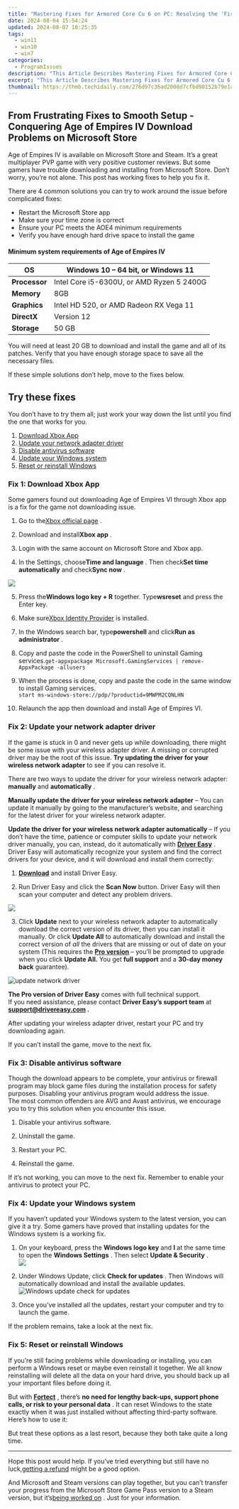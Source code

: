 ```yaml
---
title: "Mastering Fixes for Armored Core Cu 6 on PC: Resolving the 'Fires of Rubicon' Crash Scenario"
date: 2024-08-04 15:54:24
updated: 2024-08-07 10:25:35
tags:
  - win11
  - win10
  - win7
categories:
  - ProgramIssues
description: "This Article Describes Mastering Fixes for Armored Core Cu 6 on PC: Resolving the 'Fires of Rubicon' Crash Scenario"
excerpt: "This Article Describes Mastering Fixes for Armored Core Cu 6 on PC: Resolving the 'Fires of Rubicon' Crash Scenario"
thumbnail: https://thmb.techidaily.com/276d97c36ad2008d7cfbd98152b79e1acd5c5f1c2ed18f1585db86304b623852.jpg
---
```


## From Frustrating Fixes to Smooth Setup - Conquering Age of Empires IV Download Problems on Microsoft Store

Age of Empires IV is available on Microsoft Store and Steam. It’s a great multiplayer PVP game with very positive customer reviews. But some gamers have trouble downloading and installing from Microsoft Store. Don’t worry, you’re not alone. This post has working fixes to help you fix it.

 There are 4 common solutions you can try to work around the issue before complicated fixes:

* Restart the Microsoft Store app
* Make sure your time zone is correct
* Ensure your PC meets the AOE4 minimum requirements
* Verify you have enough hard drive space to install the game

#### Minimum system requirements of Age of Empires IV

| **OS**        | Windows 10 – 64 bit, or Windows 11        |
| ------------- | ----------------------------------------- |
| **Processor** | Intel Core i5-6300U, or AMD Ryzen 5 2400G |
| **Memory**    | 8GB                                       |
| **Graphics**  | Intel HD 520, or AMD Radeon RX Vega 11    |
| **DirectX**   | Version 12                                |
| **Storage**   | 50 GB                                     |

 You will need at least 20 GB to download and install the game and all of its patches. Verify that you have enough storage space to save all the necessary files.

If these simple solutions don’t help, move to the fixes below.

## Try these fixes

 You don’t have to try them all; just work your way down the list until you find the one that works for you.

1. [Download Xbox App](https://tools.techidaily.com/drivereasy/download/)
2. [Update your network adapter driver](https://tools.techidaily.com/drivereasy/download/)
3. [Disable antivirus software](https://tools.techidaily.com/drivereasy/download/)
4. [Update your Windows system](https://tools.techidaily.com/drivereasy/download/)
5. [Reset or reinstall Windows](https://tools.techidaily.com/drivereasy/download/)

### Fix 1: Download Xbox App

 Some gamers found out downloading Age of Empires VI through Xbox app is a fix for the game not downloading issue.

 1) Go to the[Xbox official page](https://www.xbox.com/en-US/apps/xbox-app-for-pc) .

 2) Download and install**Xbox app** .

 3) Login with the same account on Microsoft Store and Xbox app.

 4) In the Settings, choose**Time and language** . Then check**Set time automatically** and check**Sync now** .

![](https://images.drivereasy.com/wp-content/uploads/2021/11/image-1-1200x471.png)

 5) Press the**Windows logo key + R** together. Type**wsreset** and press the Enter key.

 6) Make sure[Xbox Identity Provider](https://www.microsoft.com/en-us/p/xbox-identity-provider/9wzdncrd1hkw?rtc=1&activetab=pivot%3Aoverviewtab) is installed.

 7) In the Windows search bar, type**powershell** and click**Run as administrator** .

 8) Copy and paste the code in the PowerShell to uninstall Gaming services.`get-appxpackage Microsoft.GamingServices | remove-AppxPackage -allusers`

 9) When the process is done, copy and paste the code in the same window to install Gaming services.  
`start ms-windows-store://pdp/?productid=9MWPM2CQNLHN`

10) Relaunch the app then download and install Age of Empires VI.

### Fix 2: Update your network adapter driver

 If the game is stuck in 0 and never gets up while downloading, there might be some issue with your wireless adapter driver. A missing or corrupted driver may be the root of this issue.   **Try updating the driver for your wireless network adapter**  to see if you can resolve it.

 There are two ways to update the driver for your wireless network adapter: **manually** and **automatically** .

**Manually update the driver for your wireless network adapter** – You can update it manually by going to the manufacturer’s website, and searching for the latest driver for your wireless network adapter.

 **Update the driver for your wireless network adapter automatically** – If you don’t have the time, patience or computer skills to update your network driver manually, you can, instead, do it automatically with **[Driver Easy](https://tools.techidaily.com/drivereasy/download/)**  . Driver Easy will automatically recognize your system and find the correct drivers for your device, and it will download and install them correctly:

 1) **[Download](https://tools.techidaily.com/drivereasy/download/)**  and install Driver Easy.

 2) Run Driver Easy and click the **Scan Now** button. Driver Easy will then scan your computer and detect any problem drivers.

![](https://images.drivereasy.com/wp-content/uploads/2020/01/Driver-Easy-Scan-screen.jpg)

 3) Click **Update** next to your wireless network adapter to automatically download the correct version of its driver, then you can install it manually. Or click **Update All** to automatically download and install the correct version of _all_ the drivers that are missing or out of date on your system (This requires the **[Pro version](https://tools.techidaily.com/drivereasy/download/)**  – you’ll be prompted to upgrade when you click **Update All.**  You get **full support** and a **30-day money back** guarantee).

![update network driver](https://images.drivereasy.com/wp-content/uploads/2018/09/update-network-driver.jpg)

**The Pro version of Driver Easy** comes with full technical support.  
 If you need assistance, please contact **Driver Easy’s support team** at **[support@drivereasy.com](https://tools.techidaily.com/drivereasy/download/) .**

 After updating your wireless adapter driver, restart your PC and try downloading again.

If you can’t install the game, move to the next fix.

### Fix 3: Disable antivirus software

 Though the download appears to be complete, your antivirus or firewall program may block game files during the installation process for safety purposes. Disabling your antivirus program would address the issue.  
 The most common offenders are AVG and Avast antivirus, we encourage you to try this solution when you encounter this issue.

1) Disable your antivirus software.

2) Uninstall the game.

3) Restart your PC.

4) Reinstall the game.

 If it’s not working, you can move to the next fix. Remember to enable your antivirus to protect your PC.  

### Fix 4: Update your Windows system

 If you haven’t updated your Windows system to the latest version, you can give it a try. Some gamers have proved that installing updates for the Windows system is a working fix.

 1) On your keyboard, press the **Windows logo key** and **I** at the same time to open the **Windows Settings** . Then select **Update & Security** .  
![](https://images.drivereasy.com/wp-content/uploads/2021/08/updates-security.jpg)

 2) Under Windows Update, click **Check for updates** . Then Windows will automatically download and install the available updates.  
![Windows update check for updates](https://images.drivereasy.com/wp-content/uploads/2021/10/Windows-update-check-for-updates.png)

 3) Once you’ve installed all the updates, restart your computer and try to launch the game.

If the problem remains, take a look at the next fix.

### Fix 5: Reset or reinstall Windows

 If you’re still facing problems while downloading or installing, you can perform a Windows reset or maybe even reinstall it together. We all know reinstalling will delete all the data on your hard drive, you should back up all your important files before doing it.

 But with **[Fortect](https://tools.techidaily.com/drivereasy/download/)**  , there’s **no need for lengthy back-ups, support phone calls, or risk to your personal data** . It can reset Windows to the state exactly when it was just installed without affecting third-party software.  
 Here’s how to use it:

 But treat these options as a last resort, because they both take quite a long time.

---

 Hope this post would help. If you’ve tried everything but still have no luck,[getting a refund](https://support.xbox.com/en-US/help/subscriptions-billing/buy-games-apps/refund-orders) might be a good option.

 And Microsoft and Steam versions can play together, but you can’t transfer your progress from the Microsoft Store Game Pass version to a Steam version, but it’s[being worked on](https://forums.ageofempires.com/t/xbox-live-and-steam/177450/12) . Just for your information.

<ins class="adsbygoogle"
     style="display:block"
     data-ad-format="autorelaxed"
     data-ad-client="ca-pub-7571918770474297"
     data-ad-slot="1223367746"></ins>



<ins class="adsbygoogle"
     style="display:block"
     data-ad-client="ca-pub-7571918770474297"
     data-ad-slot="8358498916"
     data-ad-format="auto"
     data-full-width-responsive="true"></ins>
